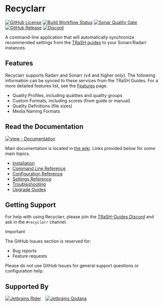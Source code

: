 # Recyclarr

[![GitHub License](https://img.shields.io/github/license/recyclarr/recyclarr)](https://github.com/recyclarr/recyclarr/blob/master/LICENSE)
[![Build Workflow Status](https://img.shields.io/github/actions/workflow/status/recyclarr/recyclarr/build.yml?branch=master&logo=githubactions)](https://github.com/recyclarr/recyclarr/actions/workflows/build.yml?query=branch%3Amaster)
[![Sonar Quality Gate](https://img.shields.io/sonar/quality_gate/recyclarr_recyclarr?server=https%3A%2F%2Fsonarcloud.io&logo=sonarcloud)](https://sonarcloud.io/summary/new_code?id=recyclarr_recyclarr)
[![GitHub Release](https://img.shields.io/github/v/release/recyclarr/recyclarr?logo=github)](https://github.com/recyclarr/recyclarr/releases/)
[![Discord](https://img.shields.io/discord/492590071455940612?label=TRaSH-Guides&logo=discord)][discord]

A command-line application that will automatically synchronize recommended settings from the [TRaSH
guides](https://trash-guides.info/) to your Sonarr/Radarr instances.

## Features

Recyclarr supports Radarr and Sonarr (v4 and higher only). The following information can be synced
to these services from the TRaSH Guides. For a more detailed features list, see the [Features] page.

[Features]: https://recyclarr.dev/wiki/features/

- Quality Profiles, including qualities and quality groups
- Custom Formats, including scores (from guide or manual)
- Quality Definitions (file sizes)
- Media Naming Formats

## Read the Documentation

[![view - Documentation](https://img.shields.io/badge/view-Documentation-blue?style=for-the-badge)](https://recyclarr.dev/)

Main documentation is located in [the wiki](https://recyclarr.dev/wiki). Links provided below for
some main topics.

- [Installation](https://recyclarr.dev/wiki/installation/)
- [Command Line Reference](https://recyclarr.dev/wiki/cli/)
- [Configuration Reference](https://recyclarr.dev/wiki/yaml/config-reference/)
- [Settings Reference](https://recyclarr.dev/wiki/yaml/settings-reference/)
- [Troubleshooting](https://recyclarr.dev/wiki/troubleshooting/help/)
- [Upgrade Guides](https://recyclarr.dev/wiki/upgrade-guide/)

## Getting Support

For help with using Recyclarr, please join the [TRaSH-Guides Discord][discord] and ask in the
`#recyclarr` channel.

> [!IMPORTANT]
> The GitHub Issues section is reserved for:
>
> - Bug reports
> - Feature requests
>
> Please do not use GitHub Issues for general support questions or configuration help.

## Supported By

<!-- markdownlint-disable MD033 MD013 -->
<a href="https://www.jetbrains.com/rider/" target="_blank"><img src="https://resources.jetbrains.com/storage/products/company/brand/logos/Rider_icon.svg" alt="Jetbrains Rider" style="margin-right: 10px;"></a>
<a href="https://www.jetbrains.com/qodana/" target="_blank"><img src="https://resources.jetbrains.com/storage/products/company/brand/logos/Qodana_icon.svg" alt="Jetbrains Qodana"></a>
<!-- markdownlint-enable MD033 MD013 -->

[discord]: https://discord.com/invite/Vau8dZ3
